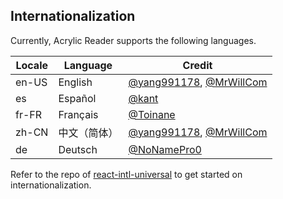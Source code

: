 ## Internationalization

Currently, Acrylic Reader supports the following languages.

| Locale | Language | Credit |
| --- | --- | --- |
| en-US | English | [@yang991178](https://github.com/yang991178), [@MrWillCom](https://github.com/MrWillCom) |
| es | Español | [@kant](https://github.com/kant) |
| fr-FR | Français | [@Toinane](https://github.com/Toinane) |
| zh-CN | 中文（简体） | [@yang991178](https://github.com/yang991178), [@MrWillCom](https://github.com/MrWillCom) |
| de | Deutsch | [@NoNamePro0](https://github.com/NoNamePro0) |

Refer to the repo of [react-intl-universal](https://github.com/alibaba/react-intl-universal) to get started on internationalization. 
